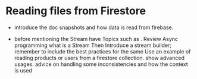 # Reading files from Firestore
- introduce the doc snapshots and how data is read from firebase.

- before mentioning the Stream have Topics such as .
Review Async programming
what is a Stream
Then Introduce a stream builder;
remember to include the best practices for the same
Use an example of reading products or users from a firestore collection.
show advanced usages.
advice on handling some inconsistencies and how the context is used